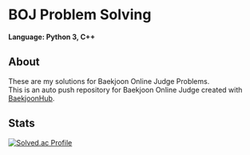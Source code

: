 # BOJ Problem Solving
**Language: Python 3, C++**

## About
These are my solutions for Baekjoon Online Judge Problems.  
This is an auto push repository for Baekjoon Online Judge created with [BaekjoonHub](https://github.com/BaekjoonHub/BaekjoonHub).

## Stats

[![Solved.ac Profile](http://mazassumnida.wtf/api/v2/generate_badge?boj=kkirook)](https://solved.ac/kkirook/)



